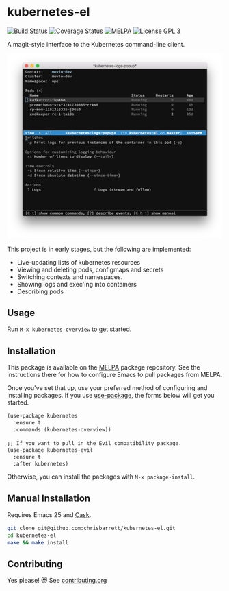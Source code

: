 # kubernetes-el

[![Build Status](https://travis-ci.org/chrisbarrett/kubernetes-el.svg?branch=master)](https://travis-ci.org/chrisbarrett/kubernetes-el)
[![Coverage Status](https://coveralls.io/repos/github/chrisbarrett/kubernetes-el/badge.svg?branch=master)](https://coveralls.io/github/chrisbarrett/kubernetes-el?branch=master)
[![MELPA](http://melpa.milkbox.net/packages/kubernetes-badge.svg)](http://melpa.milkbox.net/#/kubernetes)
[![License GPL 3](https://img.shields.io/github/license/chrisbarrett/kubernetes-el.svg)][COPYING]

A magit-style interface to the Kubernetes command-line client.

![Screenshot of Kubernetes Emacs client](assets/screenshot.png)

This project is in early stages, but the following are implemented:

- Live-updating lists of kubernetes resources
- Viewing and deleting pods, configmaps and secrets
- Switching contexts and namespaces.
- Showing logs and exec'ing into containers
- Describing pods

## Usage

Run `M-x kubernetes-overview` to get started.

## Installation

This package is available on the [MELPA][] package repository. See the
instructions there for how to configure Emacs to pull packages from MELPA.

Once you've set that up, use your preferred method of configuring and installing
packages. If you use [use-package][], the forms below will get you started.

```elisp
(use-package kubernetes
  :ensure t
  :commands (kubernetes-overview))

;; If you want to pull in the Evil compatibility package.
(use-package kubernetes-evil
  :ensure t
  :after kubernetes)
```

Otherwise, you can install the packages with `M-x package-install`.

## Manual Installation

Requires Emacs 25 and [Cask][].

```sh
git clone git@github.com:chrisbarrett/kubernetes-el.git
cd kubernetes-el
make && make install
```

## Contributing

Yes please! 😻 See [contributing.org][]


[Cask]: https://github.com/cask/cask
[COPYING]: ./COPYING
[Evil]: https://github.com/emacs-evil/evil
[MELPA]: http://melpa.milkbox.net/#/getting-started
[contributing.org]: ./contributing.org
[use-package]: https://github.com/jwiegley/use-package
